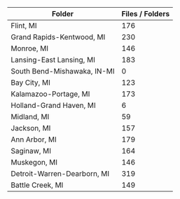 | Folder                      |   Files / Folders |
|-----------------------------|-------------------|
| Flint, MI                   |               176 |
| Grand Rapids-Kentwood, MI   |               230 |
| Monroe, MI                  |               146 |
| Lansing-East Lansing, MI    |               183 |
| South Bend-Mishawaka, IN-MI |                 0 |
| Bay City, MI                |               123 |
| Kalamazoo-Portage, MI       |               173 |
| Holland-Grand Haven, MI     |                 6 |
| Midland, MI                 |                59 |
| Jackson, MI                 |               157 |
| Ann Arbor, MI               |               179 |
| Saginaw, MI                 |               164 |
| Muskegon, MI                |               146 |
| Detroit-Warren-Dearborn, MI |               319 |
| Battle Creek, MI            |               149 |
